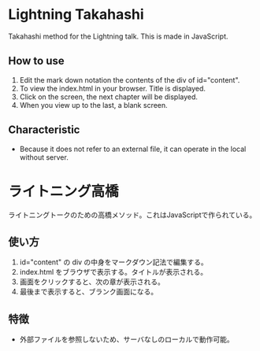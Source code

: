 # Lightning Takahashi
Takahashi method for the Lightning talk. This is made in JavaScript.

## How to use
1. Edit the mark down notation the contents of the div of id="content".
2. To view the index.html in your browser. Title is displayed.
3. Click on the screen, the next chapter will be displayed.
4. When you view up to the last, a blank screen.

## Characteristic
- Because it does not refer to an external file, it can operate in the local without server.

# ライトニング高橋
ライトニングトークのための高橋メソッド。これはJavaScriptで作られている。

## 使い方
1. id="content" の div の中身をマークダウン記法で編集する。
2. index.html をブラウザで表示する。タイトルが表示される。
3. 画面をクリックすると、次の章が表示される。
4. 最後まで表示すると、ブランク画面になる。

## 特徴
- 外部ファイルを参照しないため、サーバなしのローカルで動作可能。
